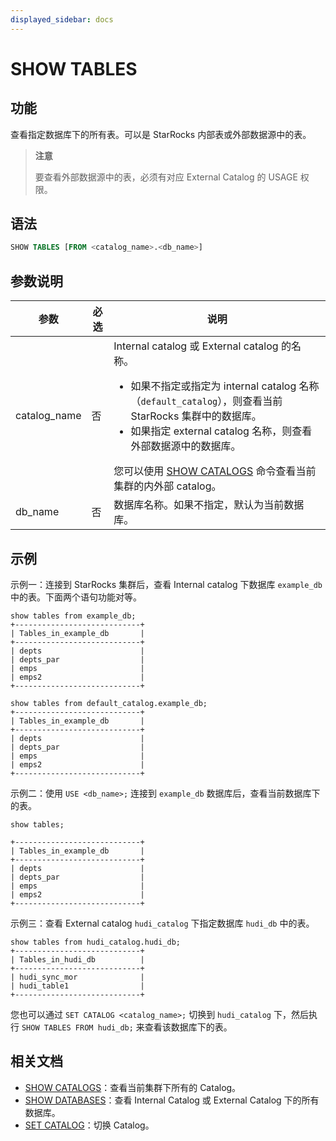```yaml
---
displayed_sidebar: docs
---
```


# SHOW TABLES

## 功能

查看指定数据库下的所有表。可以是 StarRocks 内部表或外部数据源中的表。

> **注意**
>
> 要查看外部数据源中的表，必须有对应 External Catalog 的 USAGE 权限。

## 语法

```sql
SHOW TABLES [FROM <catalog_name>.<db_name>]
```

## 参数说明

| **参数**          | **必选** | **说明**                                                     |
| ----------------- | -------- | ------------------------------------------------------------ |
| catalog_name | 否       | Internal catalog 或 External catalog 的名称。<ul><li>如果不指定或指定为 internal catalog 名称（`default_catalog`），则查看当前 StarRocks 集群中的数据库。</li><li>如果指定 external catalog 名称，则查看外部数据源中的数据库。</li></ul> 您可以使用 [SHOW CATALOGS](../Catalog/SHOW_CATALOGS.md) 命令查看当前集群的内外部 catalog。|
| db_name | 否       | 数据库名称。如果不指定，默认为当前数据库。 |

## 示例

示例一：连接到 StarRocks 集群后，查看 Internal catalog 下数据库 `example_db` 中的表。下面两个语句功能对等。

```plain
show tables from example_db;
+----------------------------+
| Tables_in_example_db       |
+----------------------------+
| depts                      |
| depts_par                  |
| emps                       |
| emps2                      |
+----------------------------+

show tables from default_catalog.example_db;
+----------------------------+
| Tables_in_example_db       |
+----------------------------+
| depts                      |
| depts_par                  |
| emps                       |
| emps2                      |
+----------------------------+
```

示例二：使用 `USE <db_name>;` 连接到 `example_db` 数据库后，查看当前数据库下的表。

```plain
show tables;

+----------------------------+
| Tables_in_example_db       |
+----------------------------+
| depts                      |
| depts_par                  |
| emps                       |
| emps2                      |
+----------------------------+
```

示例三：查看 External catalog `hudi_catalog` 下指定数据库 `hudi_db` 中的表。

```plain
show tables from hudi_catalog.hudi_db;
+----------------------------+
| Tables_in_hudi_db          |
+----------------------------+
| hudi_sync_mor              |
| hudi_table1                |
+----------------------------+
```

您也可以通过 `SET CATALOG <catalog_name>;` 切换到 `hudi_catalog` 下，然后执行 `SHOW TABLES FROM hudi_db;` 来查看该数据库下的表。

## 相关文档

- [SHOW CATALOGS](../Catalog/SHOW_CATALOGS.md)：查看当前集群下所有的 Catalog。
- [SHOW DATABASES](../Database/SHOW_DATABASES.md)：查看 Internal Catalog 或 External Catalog 下的所有数据库。
- [SET CATALOG](../Catalog/SET_CATALOG.md)：切换 Catalog。
